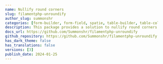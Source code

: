 ```yaml
---
name: Nullify round corners
slug: filamentphp-unroundify
author_slug: summonshr
categories: [form-builder, form-field, spatie, table-builder, table-column]
description: This package provides a solution to nullify round corners in filamentphp. It allows you to easily remove round corners from your filamentphp projects.
docs_url: https://github.com/Summonshr/filamentphp-unroundify
github_repository: https://github.com/Summonshr/filamentphp-unroundify
has_dark_theme: false
has_translations: false
versions: [3]
publish_date: 2024-01-25
---
```

